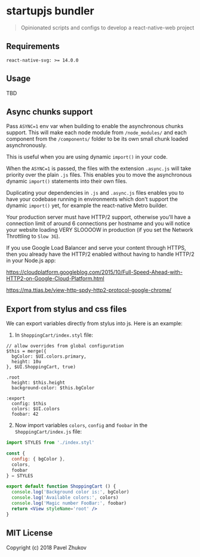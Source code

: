 # startupjs bundler
> Opinionated scripts and configs to develop a react-native-web project

## Requirements

```
react-native-svg: >= 14.0.0
```

## Usage

TBD

## Async chunks support

Pass `ASYNC=1` env var when building to enable the asynchronous chunks
support. This will make each node module from `/node_modules/`
and each component from the `/components/` folder to be its own small chunk
loaded asynchronously.

This is useful when you are using dynamic `import()` in your code.

When the `ASYNC=1` is passed, the files with the extension `.async.js`
will take priority over the plain `.js` files. This enables you
to move the asynchronous dynamic `import()` statements into their own files.

Duplicating your dependencies in `.js` and `.async.js` files enables
you to have your codebase running in environments which don't
support the dynamic `import()` yet, for example the react-native Metro builder.

Your production server must have HTTP/2 support, otherwise you'll have a connection
limit of around 6 connections per hostname and you will notice your website
loading VERY SLOOOOW in production (if you set the Network Throttling to `Slow 3G`).

If you use Google Load Balancer and serve your content through HTTPS, then you
already have the HTTP/2 enabled without having to handle HTTP/2 in your Node.js app:

https://cloudplatform.googleblog.com/2015/10/Full-Speed-Ahead-with-HTTP2-on-Google-Cloud-Platform.html

https://ma.ttias.be/view-http-spdy-http2-protocol-google-chrome/

## Export from stylus and css files

We can export variables directly from stylus into js. Here is an example:

1. In `ShoppingCart/index.styl` file:

```styl
// allow overrides from global configuration
$this = merge({
  bgColor: $UI.colors.primary,
  height: 10u
}, $UI.ShoppingCart, true)

.root
  height: $this.height
  background-color: $this.bgColor

:export
  config: $this
  colors: $UI.colors
  foobar: 42
```

2. Now import variables `colors`, `config` and `foobar` in the `ShoppingCart/index.js` file:

```jsx
import STYLES from './index.styl'

const {
  config: { bgColor },
  colors,
  foobar
} = STYLES

export default function ShoppingCart () {
  console.log('Background color is:', bgColor)
  console.log('Available colors:', colors)
  console.log('Magic number FooBar:', foobar)
  return <View styleName='root' />
}
```

## MIT License

Copyright (c) 2018 Pavel Zhukov
